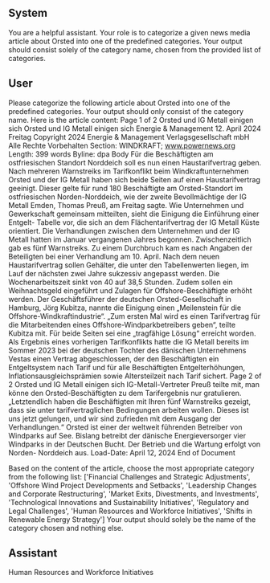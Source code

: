 ## System

You are a helpful assistant. Your role is to categorize a given news media article about Orsted into one of the predefined categories. Your output should consist solely of the category name, chosen from the provided list of categories.

## User


Please categorize the following article about Orsted into one of the predefined categories. 
Your output should only consist of the category name.
Here is the article content: Page 1 of 2
Orsted und IG Metall einigen sich
Orsted und IG Metall einigen sich
Energie & Management
12. April 2024 Freitag
Copyright 2024 Energie & Management Verlagsgesellschaft mbH Alle Rechte Vorbehalten
Section: WINDKRAFT; www.powernews.org
Length: 399 words
Byline: dpa
Body
Für die Beschäftigten am ostfriesischen Standort Norddeich soll es nun einen Haustarifvertrag geben.
Nach mehreren Warnstreiks im Tarifkonflikt beim Windkraftunternehmen Orsted und der IG Metall haben sich 
beide Seiten auf einen Haustarifvertrag geeinigt. Dieser gelte für rund 180 Beschäftigte am Orsted-Standort im 
ostfriesischen Norden-Norddeich, wie der zweite Bevollmächtige der IG Metall Emden, Thomas Preuß, am Freitag 
sagte. Wie Unternehmen und Gewerkschaft gemeinsam mitteilten, sieht die Einigung die Einführung einer Entgelt-
Tabelle vor, die sich an dem Flächentarifvertrag der IG Metall Küste orientiert.
Die Verhandlungen zwischen dem Unternehmen und der IG Metall hatten im Januar vergangenen Jahres 
begonnen. Zwischenzeitlich gab es fünf Warnstreiks. Zu einem Durchbruch kam es nach Angaben der Beteiligten 
bei einer Verhandlung am 10. April.
Nach dem neuen Haustarifvertrag sollen Gehälter, die unter den Tabellenwerten liegen, im Lauf der nächsten zwei 
Jahre sukzessiv angepasst werden. Die Wochenarbeitszeit sinkt von 40 auf 38,5 Stunden. Zudem sollen ein 
Weihnachtsgeld eingeführt und Zulagen für Offshore-Beschäftigte erhöht werden.
Der Geschäftsführer der deutschen Orsted-Gesellschaft in Hamburg, Jörg Kubitza, nannte die Einigung einen 
„Meilenstein für die Offshore-Windkraftindustrie“. „Zum ersten Mal wird es einen Tarifvertrag für die Mitarbeitenden 
eines Offshore-Windparkbetreibers geben“, teilte Kubitza mit. Für beide Seiten sei eine „tragfähige Lösung“ erreicht 
worden.
Als Ergebnis eines vorherigen Tarifkonflikts hatte die IG Metall bereits im Sommer 2023 bei der deutschen Tochter 
des dänischen Unternehmens Vestas einen Vertrag abgeschlossen, der den Beschäftigten ein Entgeltsystem nach 
Tarif und für alle Beschäftigten Entgelterhöhungen, Inflationsausgleichsprämien sowie Altersteilzeit nach Tarif 
sichert.
Page 2 of 2
Orsted und IG Metall einigen sich
IG-Metall-Vertreter Preuß teilte mit, man könne den Orsted-Beschäftigten zu dem Tarifergebnis nur gratulieren. 
„Letztendlich haben die Beschäftigten mit Ihren fünf Warnstreiks gezeigt, dass sie unter tarifvertraglichen 
Bedingungen arbeiten wollen. Dieses ist uns jetzt gelungen, und wir sind zufrieden mit dem Ausgang der 
Verhandlungen.“
Orsted ist einer der weltweit führenden Betreiber von Windparks auf See. Bislang betreibt der dänische 
Energieversorger vier Windparks in der Deutschen Bucht. Der Betrieb und die Wartung erfolgt von Norden-
Norddeich aus.
Load-Date: April 12, 2024
End of Document

Based on the content of the article, choose the most appropriate category from the following list: ['Financial Challenges and Strategic Adjustments', 'Offshore Wind Project Developments and Setbacks', 'Leadership Changes and Corporate Restructuring', 'Market Exits, Divestments, and Investments', 'Technological Innovations and Sustainability Initiatives', 'Regulatory and Legal Challenges', 'Human Resources and Workforce Initiatives', 'Shifts in Renewable Energy Strategy']
Your output should solely be the name of the category chosen and nothing else.
            

## Assistant

Human Resources and Workforce Initiatives

